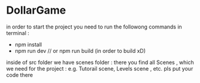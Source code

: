 # DollarGame

in order to start the project you need to run the followong commands in terminal :
 - npm install
 - npm run dev  // or npm run build (in order to build xD) 


inside of src folder we have scenes folder : there you find all Scenes , which we need for the project : e.g. Tutorail scene, Levels scene , etc. 
pls put your code there 
